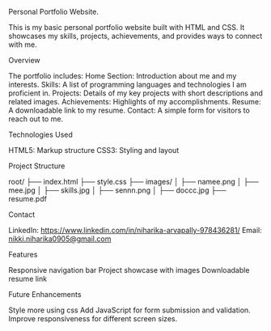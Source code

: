 Personal Portfolio Website.

This is my basic personal portfolio website built with HTML and CSS. It showcases my skills, projects, achievements, and provides ways to connect with me.

Overview

The portfolio includes:
Home Section: Introduction about me and my interests.
Skills: A list of programming languages and technologies I am proficient in.
Projects: Details of my key projects with short descriptions and related images.
Achievements: Highlights of my accomplishments.
Resume: A downloadable link to my resume.
Contact: A simple form for visitors to reach out to me.

Technologies Used

HTML5: Markup structure
CSS3: Styling and layout

Project Structure

root/
 ├── index.html
 ├── style.css
 ├── images/
 │   ├── namee.png
 │   ├── mee.jpg
 │   ├── skills.jpg
 │   ├── sennn.png
 │   ├── doccc.jpg
 ├── resume.pdf

Contact

LinkedIn: https://www.linkedin.com/in/niharika-arvapally-978436281/
Email: nikki.niharika0905@gmail.com

Features

Responsive navigation bar
Project showcase with images
Downloadable resume link

Future Enhancements

Style more using css
Add JavaScript for form submission and validation.
Improve responsiveness for different screen sizes.


